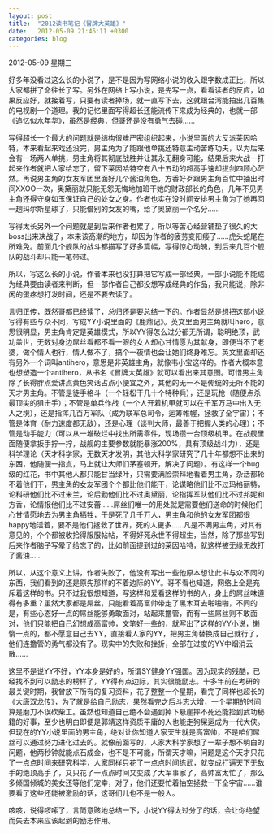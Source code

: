 ```yaml
---
layout: post
title:  "2012读书笔记《冒牌大英雄》"
date:   2012-05-09 21:46:11 +0300
categories: blog
---
```

2012-05-09 星期三

好多年没看过这么长的小说了，是不是因为写网络小说的收入跟字数成正比，所以大家都拼了命往长了写。另外在网络上写小说，是先写一点，看看读者的反应，如果反应好，就接着写，只要有读者捧场，就一直写下去，这就跟台湾能拍出几百集的电视剧一个道理。我的记忆里面写得超长还能流传下来成为经典的，也就一部《追忆似水年华》，虽然是经典，但哥还是没有勇气去碰……

写得超长一个最大的问题就是结构很难严密组织起来，小说里面的大反派莱因哈特，本来看起来戏还没完，男主角为了能跟他单挑还特意主动苦练功夫，以为后来会有一场两人单挑，男主角将其彻底战胜并让其永无翻身可能，结果后来大战一打起来作者就把人家给忘了，留下莱因哈特空有八十五动的超高手速却拔剑四顾心茫然。再说男主角的女友军团里面好几个酱油角色，方香好歹跟男主角百忙中抽出时间XXOO一次，奥黛丽就只能无怨无悔地加班干她的财政部长的角色，几年不见男主角还得守身如玉保证自己的处女之身。作者也实在没时间安排男主角为了她再回一趟玛尔斯星球了，只能借别的女友的嘴，给了奥黛丽一个名分……

写得太长另外一个问题就是到后来作者也累了，所以等苦心经营铺垫了很久的大boss出来决战了，本来该高潮的地方，却因为作者的疲劳变阳痿了……虎头蛇尾在所难免。前面几个舰队的战斗都描写了好多篇幅，写得惊心动魄，到后来几百个舰队的战斗却只能一笔带过。

所以，写这么长的小说，作者本来也没打算把它写成一部经典。一部小说能不能成为经典要由读者来判断，但一部作者自己都没想写成经典的作品，我只能说，除非闲的蛋疼想打发时间，还是不要去读了。

言归正传，既然哥都已经读了，总归还是要总结一下的。作者显然是想把这部小说写得有些与众不同，写成YY小说里面的《鹿鼎记》。英文里面男主角就叫hero，意思很明显，男主角肯定是英雄模式，所以YY得怎么过分都无所谓，聪明绝顶，武功盖世，无数对身边屌丝看都不看一眼的女人却心甘情愿为其献身，即便当不了老婆，做个情人也行，情人做不了，搞个一夜情也会让她们终身难忘。英文里面却还有另外一个词叫antihero，意思是非英雄主角，就像韦小宝这样的。作者大概本意也想塑造一个antihero，从书名《冒牌大英雄》就可以看出来其意图。可惜男主角除了长得胖点爱讲点黄色笑话占点小便宜之外，其他的无一不是传统的无所不能的天才男主角。不管是徒手格斗（一个轻松干几十个特种兵），还是玩枪（随便点杀最顶尖的狙击手）；不管是单兵作战（一个人开着机甲就可以在千军万马中出入无人之境），还是指挥几百万军队（成为联军总司令，运筹帷幄，拯救了全宇宙）；不管是体育（耐力速度都无敌），还是心理（谈判大师，最善于把握人类的心理）；不管是动手能力（可以从一堆破烂中找出所需零件，现场攒一台顶级机甲。在战舰里面随便拿扳手拧一拧，战舰的主要参数就能暴涨200%，具有顶级战斗力），还是科学理论（天才科学家，无数天才发明，其他大科学家研究了几十年都想不出来的东西，他随便一指点，马上就让大师们茅塞顿开，解决了问题）。有这样一个bug级的红花，书中其他人都只能甘当绿叶，只需要满脸崇拜地看着男主角，杂活都轮不着他们干，男主角的女友军团个个都比他们能干，论谋略他们比不过玛格丽特，论科研他们比不过米兰，论后勤他们比不过奥黛丽，论指挥军队他们比不过邦妮和方香，论情报他们比不过安蕾……屌丝们唯一的用处就是需要他们送命的时候他们心甘情愿地去为男主角牺牲，于是死了几千万人，男主角和他的女友军团都很happy地活着，要不是他们拯救了世界，死的人更多……凡是不满男主角，对其有意见的，个个都被收拾得服服帖帖，不得好死永世不得超生，当然，除了那些写到后来作者脑子写晕了给忘了的，比如前面提到过的莱因哈特，就这样被无缘无故打了酱油……

所以，从这个意义上讲，作者失败了，他没有写出一些他原本想让此书与众不同的东西，我们看到的还是原先那样的不着边际的YY。哥不看也知道，网络上全是充斥着这样的书。只不过我很想知道，写这样和爱看这样的书的人，身上的屌丝味道得有多重？虽然大家都是屌丝，只能看着高富帅带走了黑木耳去啪啪啪，不同的是，有些心态好一点的屌丝能够勇敢面对，站起来撸管，而有一些屌丝则不敢面对，他们只能把自己幻想成高富帅，文笔好一些的，就写出了这样的YY小说，懒惰一点的，都不愿意自己去YY，直接看人家的YY，把男主角替换成自己就行了，他们连撸管的勇气都没有了。现实中的失败和挫折，全部在过度的YY中烟消云散……

这里不是说YY不好，YY本身是好的，所谓SY健身YY强国。因为现实的残酷，已经找不到可以励志的榜样了，YY得有点边际，其实很能励志。十多年前在考研的最关键时期，我曾放下所有的复习资料，花了整整一个星期，看完了同样也超长的《大唐双龙传》，为了就是给自己励志，果然看完之后斗志大增，一个星期的时间算是磨刀不误砍柴工。虽然也知道自己绝不会遇到掉下悬崖摔不死还能捡到武功秘籍的好事，至少也明白即便是郭靖这样资质平庸的人也能走狗屎运成为一代大侠。但现在的YY小说里面的男主角，绝对让你知道人家天生就是高富帅，不是咱们屌丝可以通过努力进化过去的。就像前面写的，人家大科学家想了一辈子想不明白的问题，他两秒钟就能点石成金，也不是不可能，所谓天才嘛，问题是这个天才只花了一点点时间来研究科学，人家同样只花了一点点时间练武，就变成打遍天下无敌手的绝顶高手了，又只花了一点点时间又变成了大军事家了，高帅富太忙了，那么多倾国倾城的美女还等他们宠幸，对了，他们还要忙着抽空拯救一下全宇宙……谁要看了这些还能被激励的话，这哥们儿也不是一般人。

咳咳，说得啰嗦了，言简意赅地总结一下，小说YY得太过分了的话，会让你绝望而失去本来应该起到的励志作用。
